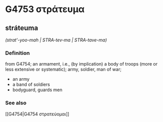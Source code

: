 # G4753 στράτευμα

## stráteuma

_(strat'-yoo-mah | STRA-tev-ma | STRA-tave-ma)_

### Definition

from G4754; an armament, i.e., (by implication) a body of troops (more or less extensive or systematic); army, soldier, man of war; 

- an army
- a band of soldiers
- bodyguard, guards men

### See also

[[G4754|G4754 στρατεύομαι]]
